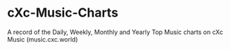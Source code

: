 # cXc-Music-Charts
A record of the Daily, Weekly, Monthly and Yearly Top Music charts on cXc Music (music.cxc.world)
